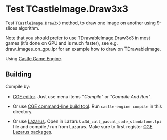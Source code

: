 # Test TCastleImage.Draw3x3

Test `TCastleImage.Draw3x3` method, to draw one image on another using 9-slices
algorithm.

Note that you should prefer to use TDrawableImage.Draw3x3 in most games
(it's done on GPU and is much faster), see e.g. draw_images_on_gpu.lpr
for an example how to draw on TDrawableImage.

Using [Castle Game Engine](https://castle-engine.io/).

## Building

Compile by:

- [CGE editor](https://castle-engine.io/editor). Just use menu items _"Compile"_ or _"Compile And Run"_.

- Or use [CGE command-line build tool](https://castle-engine.io/build_tool). Run `castle-engine compile` in this directory.

- Or use [Lazarus](https://www.lazarus-ide.org/). Open in Lazarus `x3d_call_pascal_code_standalone.lpi` file and compile / run from Lazarus. Make sure to first register [CGE Lazarus packages](https://castle-engine.io/lazarus).
